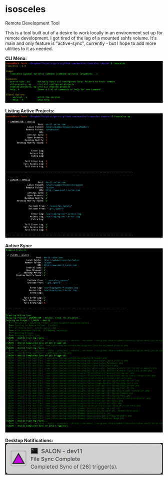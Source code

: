 # isosceles
Remote Development Tool

This is a tool built out of a desire to work locally in an environment set up for remote development. I got tired of the lag of a mounted sshfs volume. It's main and only feature is "active-sync", currently - but I hope to add more utilities to it as needed. 

**CLI Menu:**
![screenshot1](screenshots/help.png)

**Listing Active Projects:**
![screenshot1](screenshots/active-projects.png)

**Active Sync:**
![screenshot1](screenshots/active-sync.png)

**Desktop Notifications:**
![screenshot1](screenshots/desktop-notification.png)
